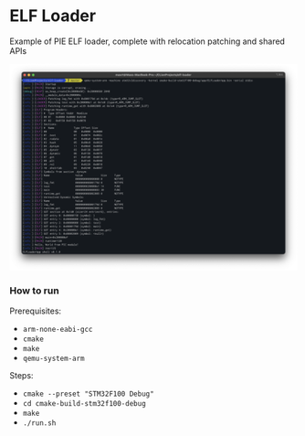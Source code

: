 # ELF Loader

Example of PIE ELF loader, complete with relocation patching and shared APIs  

![demo](https://github.com/maxrt101/sdk-elf-loader/blob/master/files/demo.png?raw=true)

### How to run
Prerequisites:  
 - `arm-none-eabi-gcc`  
 - `cmake`  
 - `make`  
 - `qemu-system-arm`  

Steps:
 - `cmake --preset "STM32F100 Debug"`  
 - `cd cmake-build-stm32f100-debug`  
 - `make`  
 - `./run.sh`  
